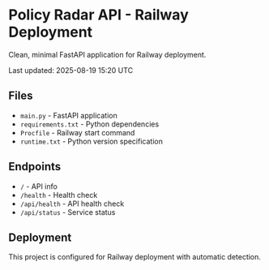 # Policy Radar API - Railway Deployment

Clean, minimal FastAPI application for Railway deployment.

Last updated: 2025-08-19 15:20 UTC

## Files

- `main.py` - FastAPI application
- `requirements.txt` - Python dependencies  
- `Procfile` - Railway start command
- `runtime.txt` - Python version specification

## Endpoints

- `/` - API info
- `/health` - Health check
- `/api/health` - API health check
- `/api/status` - Service status

## Deployment

This project is configured for Railway deployment with automatic detection.